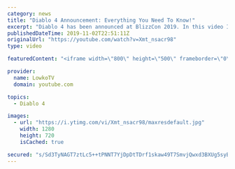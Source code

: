 ```yaml
---
category: news
title: "Diablo 4 Announcement: Everything You Need To Know!"
excerpt: "Diablo 4 has been announced at BlizzCon 2019. In this video I go over everything you need to know about this upcoming Blizzard Entertainment game."
publishedDateTime: 2019-11-02T22:51:11Z
originalUrl: "https://youtube.com/watch?v=Xmt_nsacr98"
type: video

featuredContent: "<iframe width=\"800\" height=\"500\" frameborder=\"0\" src=\"https://www.youtube.com/embed/Xmt_nsacr98\" allow=\"accelerometer; autoplay; encrypted-media; gyroscope; picture-in-picture\" allowfullscreen></iframe>"

provider:
  name: LowkoTV
  domain: youtube.com

topics:
  - Diablo 4

images:
  - url: "https://i.ytimg.com/vi/Xmt_nsacr98/maxresdefault.jpg"
    width: 1280
    height: 720
    isCached: true

secured: "s/Sd3TyNAGT7ztLc5++tPNNT7YjDpDtTDrf1skaw49T7SmvjQwxd3BXUg5syBp6Wny7fP0fR0sEiOLixF+b/yydmuSPDLV7ibD56J8tXpsYcF1fLFYeuhvsWL9J/WPG6WnxW1xRDhRfO3pcQaU6ENfP0ppjxMeiAu+D8yPGOlYSRttPPwhDnCAgj9wUGyL3mjnQu1yr1c3XhreK3ir0/cfFS0FHKWtbYmZwshGOCgNwxyDb8AepR7MJa9DPOgCtOuEAG3knR8qktcxR9xVbG7lyS6C6kuuclkVAgc50jRD1kuscyGptllA+XFYnRT7zXlS3ZCIj5Xtdh4JkIVLUprchEUSmRz4bonkh8YQanYSgfCWSw0ihGJXgTE2daiPcI9jo7JvJ5voF8oNHvnMU1RTmmYz9/dcvjd422gQswhQx/yZhKrJccHrk4LFmi9RCp;JF9MxA+pfsBe2PxFnzGwlQ=="
---
```


